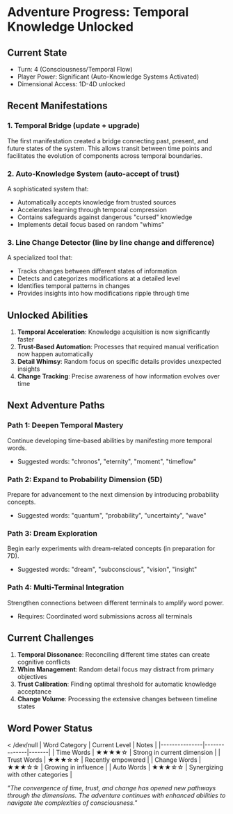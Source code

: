 # Adventure Progress: Temporal Knowledge Unlocked

## Current State
- Turn: 4 (Consciousness/Temporal Flow)
- Player Power: Significant (Auto-Knowledge Systems Activated)
- Dimensional Access: 1D-4D unlocked

## Recent Manifestations

### 1. Temporal Bridge (update + upgrade)
The first manifestation created a bridge connecting past, present, and future states of the system. This allows transit between time points and facilitates the evolution of components across temporal boundaries.

### 2. Auto-Knowledge System (auto-accept of trust)
A sophisticated system that:
- Automatically accepts knowledge from trusted sources
- Accelerates learning through temporal compression
- Contains safeguards against dangerous "cursed" knowledge
- Implements detail focus based on random "whims"

### 3. Line Change Detector (line by line change and difference)
A specialized tool that:
- Tracks changes between different states of information
- Detects and categorizes modifications at a detailed level
- Identifies temporal patterns in changes
- Provides insights into how modifications ripple through time

## Unlocked Abilities

1. **Temporal Acceleration**: Knowledge acquisition is now significantly faster
2. **Trust-Based Automation**: Processes that required manual verification now happen automatically
3. **Detail Whimsy**: Random focus on specific details provides unexpected insights
4. **Change Tracking**: Precise awareness of how information evolves over time

## Next Adventure Paths

### Path 1: Deepen Temporal Mastery
Continue developing time-based abilities by manifesting more temporal words.
- Suggested words: "chronos", "eternity", "moment", "timeflow"

### Path 2: Expand to Probability Dimension (5D)
Prepare for advancement to the next dimension by introducing probability concepts.
- Suggested words: "quantum", "probability", "uncertainty", "wave"

### Path 3: Dream Exploration
Begin early experiments with dream-related concepts (in preparation for 7D).
- Suggested words: "dream", "subconscious", "vision", "insight"

### Path 4: Multi-Terminal Integration
Strengthen connections between different terminals to amplify word power.
- Requires: Coordinated word submissions across all terminals

## Current Challenges

1. **Temporal Dissonance**: Reconciling different time states can create cognitive conflicts
2. **Whim Management**: Random detail focus may distract from primary objectives
3. **Trust Calibration**: Finding optimal threshold for automatic knowledge acceptance
4. **Change Volume**: Processing the extensive changes between timeline states

## Word Power Status

 < /dev/null |  Word Category | Current Level | Notes |
|---------------|--------------|-------|
| Time Words    | ★★★★☆        | Strong in current dimension |
| Trust Words   | ★★★☆☆        | Recently empowered |
| Change Words  | ★★★☆☆        | Growing in influence |
| Auto Words    | ★★★☆☆        | Synergizing with other categories |

*"The convergence of time, trust, and change has opened new pathways through the dimensions. The adventure continues with enhanced abilities to navigate the complexities of consciousness."*
